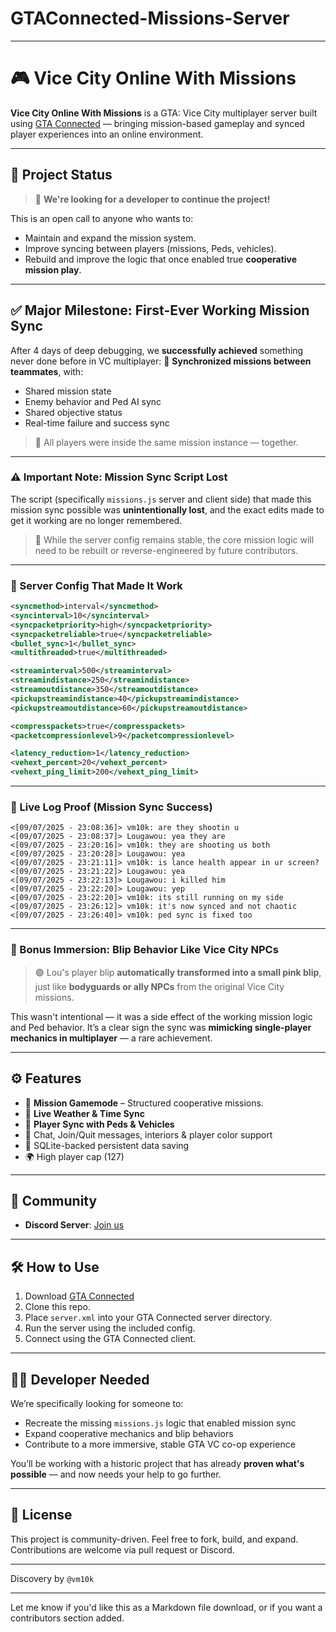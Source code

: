 # GTAConnected-Missions-Server

---

# 🎮 Vice City Online With Missions

**Vice City Online With Missions** is a GTA: Vice City multiplayer server built using [GTA Connected](https://gtaconnected.com/) — bringing mission-based gameplay and synced player experiences into an online environment.

---

## 🏁 Project Status

> 🧠 **We're looking for a developer to continue the project!**

This is an open call to anyone who wants to:

* Maintain and expand the mission system.
* Improve syncing between players (missions, Peds, vehicles).
* Rebuild and improve the logic that once enabled true **cooperative mission play**.

---

## ✅ Major Milestone: First-Ever Working Mission Sync

After 4 days of deep debugging, we **successfully achieved** something never done before in VC multiplayer:
📌 **Synchronized missions between teammates**, with:

* Shared mission state
* Enemy behavior and Ped AI sync
* Shared objective status
* Real-time failure and success sync

> 👥 All players were inside the same mission instance — together.

---

### ⚠️ Important Note: Mission Sync Script Lost

The script (specifically `missions.js` server and client side) that made this mission sync possible was **unintentionally lost**, and the exact edits made to get it working are no longer remembered.

> 🧠 While the server config remains stable, the core mission logic will need to be rebuilt or reverse-engineered by future contributors.

---

### 🔧 Server Config That Made It Work

```xml
<syncmethod>interval</syncmethod>
<syncinterval>10</syncinterval>
<syncpacketpriority>high</syncpacketpriority>
<syncpacketreliable>true</syncpacketreliable>
<bullet_sync>1</bullet_sync>
<multithreaded>true</multithreaded>

<streaminterval>500</streaminterval>
<streamindistance>250</streamindistance>
<streamoutdistance>350</streamoutdistance>
<pickupstreamindistance>40</pickupstreamindistance>
<pickupstreamoutdistance>60</pickupstreamoutdistance>

<compresspackets>true</compresspackets>
<packetcompressionlevel>9</packetcompressionlevel>

<latency_reduction>1</latency_reduction>
<vehext_percent>20</vehext_percent>
<vehext_ping_limit>200</vehext_ping_limit>
```

---

### 🧾 Live Log Proof (Mission Sync Success)

```log
<[09/07/2025 - 23:08:36]> vm10k: are they shootin u 
<[09/07/2025 - 23:08:37]> Lougawou: yea they are
<[09/07/2025 - 23:20:16]> vm10k: they are shooting us both
<[09/07/2025 - 23:20:28]> Lougawou: yea
<[09/07/2025 - 23:21:11]> vm10k: is lance health appear in ur screen?
<[09/07/2025 - 23:21:22]> Lougawou: yea
<[09/07/2025 - 23:22:13]> Lougawou: i killed him
<[09/07/2025 - 23:22:20]> Lougawou: yep
<[09/07/2025 - 23:22:20]> vm10k: its still running on my side
<[09/07/2025 - 23:26:12]> vm10k: it's now synced and not chaotic
<[09/07/2025 - 23:26:40]> vm10k: ped sync is fixed too
```

---

### 🎯 Bonus Immersion: Blip Behavior Like Vice City NPCs

> 🟣 Lou's player blip **automatically transformed into a small pink blip**, just like **bodyguards or ally NPCs** from the original Vice City missions.

This wasn't intentional — it was a side effect of the working mission logic and Ped behavior.
It’s a clear sign the sync was **mimicking single-player mechanics in multiplayer** — a rare achievement.

---

## ⚙️ Features

* 🧭 **Mission Gamemode** – Structured cooperative missions.
* 🔁 **Live Weather & Time Sync**
* 👥 **Player Sync with Peds & Vehicles**
* 💬 Chat, Join/Quit messages, interiors & player color support
* 💾 SQLite-backed persistent data saving
* 🌍 High player cap (127)

---

## 💬 Community

* **Discord Server**: [Join us](https://discord.gg/Fq5Cu8dVyp)
---

## 🛠 How to Use

1. Download [GTA Connected](https://gtaconnected.com/)
2. Clone this repo.
3. Place `server.xml` into your GTA Connected server directory.
4. Run the server using the included config.
5. Connect using the GTA Connected client.

---

## 🧑‍💻 Developer Needed

We’re specifically looking for someone to:

* Recreate the missing `missions.js` logic that enabled mission sync
* Expand cooperative mechanics and blip behaviors
* Contribute to a more immersive, stable GTA VC co-op experience

You’ll be working with a historic project that has already **proven what's possible** — and now needs your help to go further.

---

## 🧾 License

This project is community-driven. Feel free to fork, build, and expand. Contributions are welcome via pull request or Discord.

---

Discovery by `@vm10k`

---

Let me know if you'd like this as a Markdown file download, or if you want a contributors section added.
